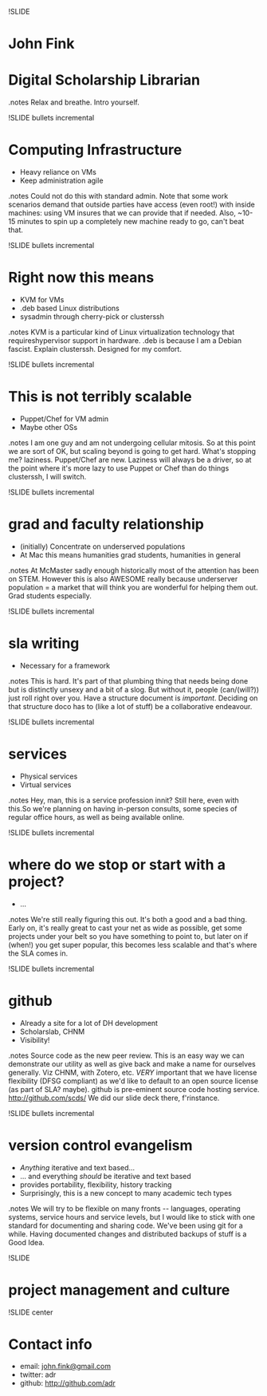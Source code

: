 !SLIDE
# John Fink #
# Digital Scholarship Librarian #

.notes Relax and breathe. Intro yourself. 

!SLIDE bullets incremental
# Computing Infrastructure #
* Heavy reliance on VMs
* Keep administration agile

.notes Could not do this with standard admin. Note that some work scenarios
demand that outside parties have access (even root!) with inside machines:
using VM insures that we can provide that if needed. Also, ~10-15 minutes to
spin up a completely new machine ready to go, can't beat that.

!SLIDE bullets incremental
# Right now this means #
* KVM for VMs
* .deb based Linux distributions
* sysadmin through cherry-pick or clusterssh

.notes KVM is a particular kind of Linux virtualization technology that requireshypervisor support in hardware. .deb is because I am a Debian fascist. Explain clusterssh. Designed for my comfort.

!SLIDE bullets incremental
# This is not terribly scalable #
* Puppet/Chef for VM admin
* Maybe other OSs

.notes I am one guy and am not undergoing cellular mitosis. So at this point we are sort of OK, but scaling beyond is going to get hard. What's stopping me? laziness. Puppet/Chef are new. Laziness will always be a driver, so at the point where it's more lazy to use Puppet or Chef than do things clusterssh, I will switch.

!SLIDE bullets incremental
# grad and faculty relationship #
* (initially) Concentrate on underserved populations
* At Mac this means humanities grad students, humanities in general

.notes At McMaster sadly enough historically most of the attention has been on STEM. However this is also AWESOME really because underserver population = a market that will think you are wonderful for helping them out. Grad students especially.

!SLIDE bullets incremental
# sla writing #
* Necessary for a framework

.notes This is hard. It's part of that plumbing thing that needs being done but is distinctly unsexy and a bit of a slog. But without it, people (can/(will?)) just roll right over you. Have a structure document is *important*. Deciding on that structure doco has to (like a lot of stuff) be a collaborative endeavour.

!SLIDE bullets incremental
# services #
* Physical services
* Virtual services

.notes Hey, man, this is a service profession innit? Still here, even with this.So we're planning on having in-person consults, some species of regular office hours, as well as being available online. 

!SLIDE bullets incremental
# where do we stop or start with a project? #
* ...

.notes We're still really figuring this out. It's both a good and a bad thing. Early on, it's really great to cast your net as wide as possible, get some projects under your belt so you have something to point to, but later on if (when!) you get super popular, this becomes less scalable and that's where the SLA comes in.

!SLIDE bullets incremental
# github #
* Already a site for a lot of DH development
* Scholarslab, CHNM
* Visibility!

.notes Source code as the new peer review. This is an easy way we can demonstrate our utility as well as give back and make a name for ourselves generally. Viz CHNM, with Zotero, etc. *VERY* important that we have license flexibility (DFSG compliant) as we'd like to default to an open source license (as part of SLA? maybe). github is pre-eminent source code hosting service. http://github.com/scds/ We did our slide deck there, f'rinstance.

!SLIDE bullets incremental
# version control evangelism #
* *Anything* iterative and text based...
* ... and everything *should* be iterative and text based
* provides portability, flexibility, history tracking
* Surprisingly, this is a new concept to many academic tech types

.notes We will try to be flexible on many fronts -- languages, operating systems, service hours and service levels, but I would like to stick with one standard for documenting and sharing code. We've been using git for a while. Having documented changes and distributed backups of stuff is a Good Idea.


!SLIDE
# project management and culture #

!SLIDE center
# Contact info #
* email: john.fink@gmail.com
* twitter: adr
* github: http://github.com/adr

